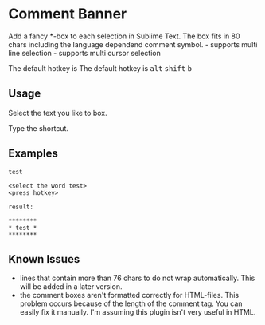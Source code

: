 Comment Banner
==============

Add a fancy *-box to each selection in Sublime Text. The box fits in 80
chars including the language dependend comment symbol.
    - supports multi line selection
    - supports multi cursor selection

The default hotkey is The default hotkey is <kbd>alt</kbd> <kbd>shift</kbd> <kbd>b</kbd>

Usage
-------

Select the text you like to box.

Type the shortcut.


Examples
----------

	test

	<select the word test>
	<press hotkey>

	result:

	********
	* test *
	********


Known Issues
-------
- lines that contain more than 76 chars to do not wrap automatically. This will
  be added in a later version.
- the comment boxes aren't formatted correctly for HTML-files. This problem
  occurs because of the length of the comment tag. You can easily fix it
  manually. I'm assuming this plugin isn't very useful in HTML. 
